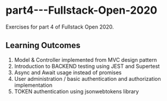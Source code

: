 # part4---Fullstack-Open-2020
Exercises for part 4 of Fullstack Open 2020.
## Learning Outcomes
  1. Model & Controller implemented from MVC design pattern 
  2. Introduction to BACKEND testing using JEST and Supertest
  3. Async and Await usage instead of promises
  4. User administration / basic authentication and authorization implementation
  5. TOKEN authentication using jsonwebtokens library
